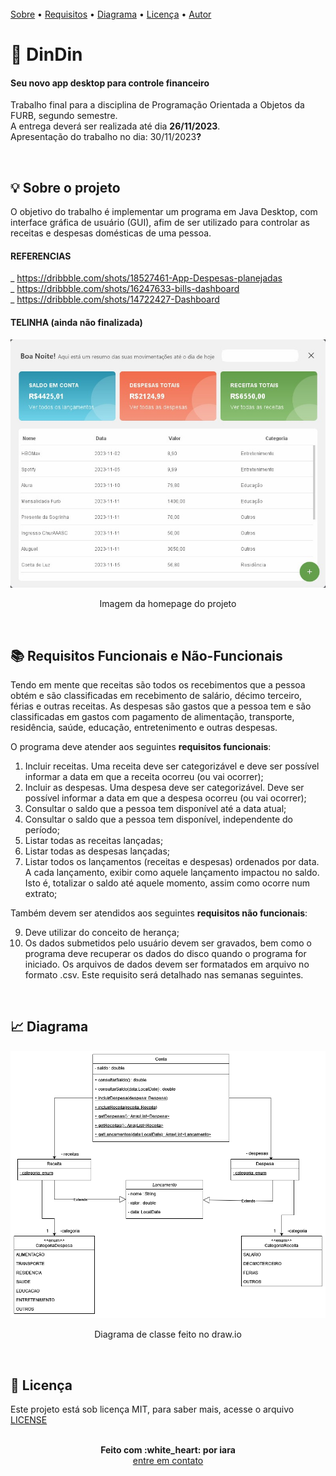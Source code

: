<br/>
 <a href="#sobre">Sobre</a>  • 
 <a href="#requisitos">Requisitos</a>  •  
 <a href="#diagrama">Diagrama</a>  • 
 <a href="#licenc-a">Licença</a>  •  
 <a href="#autor">Autor</a>
 
 # 💸 DinDin
#### Seu novo app desktop para controle financeiro



Trabalho final para a disciplina de Programação Orientada a Objetos da FURB, segundo semestre.<br/>
A entrega deverá ser realizada até dia <b>26/11/2023</b>.<br/>
Apresentação do trabalho no dia: 30/11/2023<b>?</b><br/>

<br/>
<a name="sobre"/>

## :bulb: Sobre o projeto

O objetivo do trabalho é implementar um programa em Java Desktop, com interface gráfica de usuário (GUI), afim de ser utilizado para controlar as receitas e despesas domésticas de uma pessoa.

#### REFERENCIAS

_ https://dribbble.com/shots/18527461-App-Despesas-planejadas </br>
_ https://dribbble.com/shots/16247633-bills-dashboard </br>
_ https://dribbble.com/shots/14722427-Dashboard </br>

#### TELINHA (ainda não finalizada)

<div align="center">
  <img src="./.github/homepage.jpeg" alt="Imagem da homepage do projeto" width="650" >
  <p>Imagem da homepage do projeto</p>
</div>

<br/>
<a name="requisitos"/>

## :books: Requisitos Funcionais e Não-Funcionais

Tendo em mente que receitas são todos os recebimentos que a pessoa obtém e são classificadas em recebimento de salário, décimo
terceiro, férias e outras receitas. As despesas são gastos que a pessoa tem e são classificadas em gastos com pagamento
de alimentação, transporte, residência, saúde, educação, entretenimento e outras despesas.

O programa deve atender aos seguintes <b>requisitos funcionais</b>:
1) Incluir receitas. Uma receita deve ser categorizável e deve ser possível informar a data em que a receita ocorreu (ou
vai ocorrer);
2) Incluir as despesas. Uma despesa deve ser categorizável. Deve ser possível informar a data em que a despesa ocorreu
(ou vai ocorrer);
3) Consultar o saldo que a pessoa tem disponível até a data atual;
4) Consultar o saldo que a pessoa tem disponível, independente do período;
5) Listar todas as receitas lançadas;
6) Listar todas as despesas lançadas;
7) Listar todos os lançamentos (receitas e despesas) ordenados por data. A cada lançamento, exibir como aquele
lançamento impactou no saldo. Isto é, totalizar o saldo até aquele momento, assim como ocorre num extrato;

Também devem ser atendidos aos seguintes <b>requisitos não funcionais</b>:

9) Deve utilizar do conceito de herança;
10) Os dados submetidos pelo usuário devem ser gravados, bem como o programa deve recuperar os dados do disco
quando o programa for iniciado. Os arquivos de dados devem ser formatados em arquivo no formato .csv. Este
requisito será detalhado nas semanas seguintes.


<br/>
<a name="diagrama"/>

## :chart_with_upwards_trend: Diagrama

<div align="center">
  <img src="./.github/diagramaDinDin.drawio.png" alt="Imagem do diagrama" width="650" >
  <p>Diagrama de classe feito no draw.io</p>
</div>

<br/>
<a name="licenc-a"/>

## :notebook_with_decorative_cover: Licença

Este projeto está sob licença MIT, para saber mais, acesse o arquivo [LICENSE](./LICENSE)


<br/>
<a name="autor"/>

<div align='center'>
  <strong>Feito com :white_heart: por iara</strong>
  <br/>
  <a href="https://www.linkedin.com/in/iara/">entre em contato</a>
</div>
